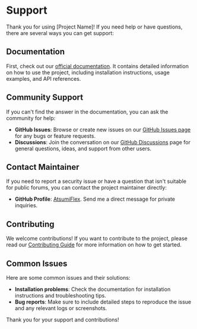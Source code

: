 # Support

Thank you for using [Project Name]! If you need help or have questions, there are several ways you can get support:

## Documentation

First, check out our [official documentation](https://github.com/AtsumiFlex/nyx.js/discussions). It contains detailed
information on how to use the
project, including installation instructions, usage examples, and API references.

## Community Support

If you can't find the answer in the documentation, you can ask the community for help:

- **GitHub Issues**: Browse or create new issues on
  our [GitHub Issues page](https://github.com/AtsumiFlex/nyx.js/issues) for any bugs or feature requests.
- **Discussions**: Join the conversation on
  our [GitHub Discussions](https://github.com/AtsumiFlex/nyx.js/discussions) page for general questions, ideas,
  and support from other users.

## Contact Maintainer

If you need to report a security issue or have a question that isn't suitable for public forums, you can contact the
project maintainer directly:

- **GitHub Profile**: [AtsumiFlex](https://github.com/AtsumiFlex). Send me a direct message for private
  inquiries.

## Contributing

We welcome contributions! If you want to contribute to the project, please read
our [Contributing Guide](CONTRIBUTING.md) for more information on how to get started.

## Common Issues

Here are some common issues and their solutions:

- **Installation problems**: Check the documentation for installation instructions and troubleshooting tips.
- **Bug reports**: Make sure to include detailed steps to reproduce the issue and any relevant logs or screenshots.

Thank you for your support and contributions!
